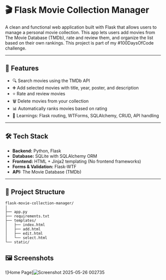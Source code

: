 # 🎬 Flask Movie Collection Manager

A clean and functional web application built with Flask that allows users to manage a personal movie collection. This app lets users add movies from The Movie Database (TMDb), rate and review them, and organize the list based on their own rankings. This project is part of my #100DaysOfCode challenge.

---

## 🚀 Features

- 🔍 Search movies using the TMDb API
- ➕ Add selected movies with title, year, poster, and description
- ⭐ Rate and review movies
- 🗑️ Delete movies from your collection
- 📊 Automatically ranks movies based on rating
- 🧠 Learnings: Flask routing, WTForms, SQLAlchemy, CRUD, API handling

---

## 🛠️ Tech Stack

- **Backend:** Python, Flask
- **Database:** SQLite with SQLAlchemy ORM
- **Frontend:** HTML + Jinja2 templating (No frontend frameworks)
- **Forms & Validation:** Flask-WTF
- **API:** The Movie Database (TMDb)

---

## 📁 Project Structure
```
flask-movie-collection-manager/
│
├── app.py
├── requirements.txt
├── templates/
│   ├── index.html
│   ├── add.html
│   ├── edit.html
│   └── select.html
└── static/
```
## 🖼️ Screenshots
![Home Page]![Screenshot 2025-05-26 002735](https://github.com/user-attachments/assets/66d3b728-93a9-435e-a181-dc506b9e1efc)
